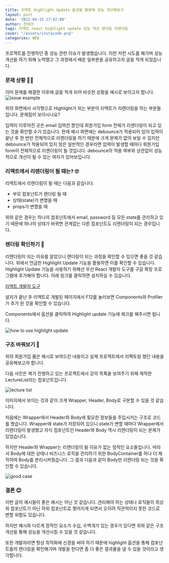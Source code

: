 ```yaml
---
title: 리액트 Highlight Update 옵션을 활용해 성능 개선해보기
layout: post
date: '2021-04-15 17:42:00'
author: 진혀쿠
tags: 리액트 react highlight update 성능 개선 렌더링 리렌더링
cover: "/assets/instacode.png"
categories: WEB
---
```


프로젝트를 진행하던 중 성능 관련 이슈가 발생했습니다. 이런 저런 시도를 해가며 성능 개선을 하기 위해 노력했고 그 과정에서 배운 일부분을 공유하고자 글을 적게 되었습니다. 

### 문제 상황 🤷‍♂️

이미 문제를 해결한 이후에 글을 적게 되어 비슷한 상황을 예시로 보이고자 합니다.  
<img src="{{ site.baseurl }}/assets/rendering_refactoring/form_rendering.gif" alt="issue example" title="issue example" class="picture">

위의 화면에서 사각형으로 Highlight가 되는 부분이 리액트가 리렌더링을 하는 부분들 입니다. 문제점이 보이시나요?  

입력이 이루어진 곳은 email 입력칸 뿐인데 회원가입 form 전체가 리렌더링이 되고 있는 것을 확인할 수가 있습니다. 현재 예시 화면에는 debounce가 적용되어 있어 입력이 끝난 후 한 번만 전체적으로 리렌더링을 하기 때문에 크게 문제가 없어 보일 수 있지만 debounce가 적용되어 있지 않은 일반적인 경우라면 입력이 발생할 때마다 회원가입 form이 전체적으로 리렌더링이 될 것입니다. debounce의 적용 여부와 상관없이 성능적으로 개선이 될 수 있는 여지가 있어보입니다.

### 리액트에서 리렌더링이 될 때는? 🙄

리액트에서 리렌더링이 될 때는 다음과 같습니다.
- 부모 컴포넌트가 렌더링 될 때
- 상태(state)가 변했을 때
- props가 변했을 때

위와 같은 경우는 하나의 컴포넌트에서 email, password 등 모든 state를 관리하고 있기 때문에 하나의 상태가 바뀌면 관계없는 다른 컴포넌트도 리렌더링이 되는 경우입니다. 

### 렌더링 확인하기 🧐

리렌더링이 되는 이유를 알았으니 렌더링이 되는 과정을 확인할 수 있으면 좋을 것 같습니다. 위에서 언급한 Highlight Update 기능을 활용하면 이를 확인할 수 있습니다.  
Highlight Update 기능을 사용하기 위해선 우선 React 개발자 도구를 구글 확장 프로그램에 추가해야 합니다. 아래 링크를 클릭하면 설치하실 수 있습니다.

[리액트 개발자 도구](https://chrome.google.com/webstore/detail/react-developer-tools/fmkadmapgofadopljbjfkapdkoienihi?hl=ko)

설치가 끝난 후 리액트로 개발된 페이지에서 F12를 눌러보면 Components와 Profiler가 추가 된 것을 확인할 수 있습니다.

Components에서 옵션을 클릭하여 Highlight update 기능에 체크를 해주시면 됩니다.

<img src="{{ site.baseurl }}/assets/rendering_refactoring/highlight.PNG" alt="how to use highlight update" title="how to use highlight update" class="picture">

### 구조 바꿔보기 🔨

위의 회원가입 폼은 예시로 보여드린 내용이고 실제 프로젝트에서 리팩토링 했던 내용을 공유해보고자 합니다. 

다음 사진은 제가 진행하고 있는 프로젝트에서 강의 목록을 보여주기 위해 제작한 LectureList라는 컴포넌트입니다.

<img src="{{ site.baseurl }}/assets/rendering_refactoring/lecturelist.PNG" alt="lecture list" title="lecture list" class="picture">

이미지에서 보이는 것과 같이 크게 Wrapper, Header, Body로 구분할 수 있을 것 같습니다.

처음에는 Wrapper에서 Header와 Body에 필요한 정보들을 주입시키는 구조로 코드를 짰습니다. Wrapper에 state가 저장되어 있으니 state가 변할 때마다 Wrapper에서 리렌더링이 발생했고 자식 컴포넌트인 Header와 Body 역시 리렌더링이 되는 문제가 있었습니다.

하지만 Header와 Wrapper는 리렌더링이 될 이유가 없는 정적인 요소들입니다. 따라서 Body에 대한 상태나 비즈니스 로직을 관리하기 위한 BodyContainer를 하나 더 제작하여 Body를 분리시켜줬습니다. 그 결과 다음과 같이 Body만 리렌더링 되는 것을 확인할 수 있습니다.

<img src="{{ site.baseurl }}/assets/rendering_refactoring/good_example.gif" alt="good case" title="good case" class="picture">

### 결론 😊

이번 글의 예시들이 좋은 예시는 아닌 것 같습니다. 관리해야 하는 상태나 로직들이 최상위 컴포넌트가 아닌 하위 컴포넌트로 찢어지게 되면서 오히려 직관적이지 못한 코드로 변할 위험도 있습니다.  

하지만 예시와 다르게 정적인 요소가 수십, 수백개가 있는 경우가 있다면 위와 같은 구조 개선을 통해 성능을 개선시킬 수 있을 것 같습니다.

또한 개발자라면 항상 최적화에 신경을 써야 하기 때문에 highlight 옵션을 통해 컴포넌트들의 렌더링을 확인해가며 개발을 한다면 좀 더 좋은 결과물을 낼 수 있을 것이라고 생각합니다.